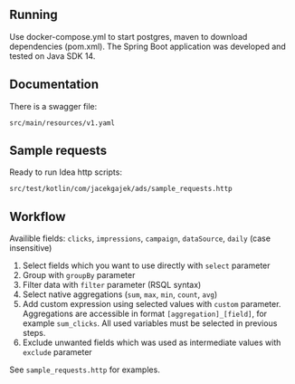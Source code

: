 ## Running

Use docker-compose.yml to start postgres, maven to download dependencies (pom.xml). The Spring Boot application was developed and tested on Java SDK 14.

## Documentation

There is a swagger file:
```
src/main/resources/v1.yaml
```

## Sample requests 

Ready to run Idea http scripts:
```
src/test/kotlin/com/jacekgajek/ads/sample_requests.http
```

## Workflow

Availible fields: `clicks`, `impressions`, `campaign`, `dataSource`, `daily` (case insensitive)

1. Select fields which you want to use directly with `select` parameter
2. Group with `groupBy` parameter
3. Filter data with `filter` parameter (RSQL syntax)
4. Select native aggregations (`sum`, `max`, `min`, `count`, `avg`)
5. Add custom expression using selected values with `custom` parameter. Aggregations are accessible in format `[aggregation]_[field]`, for example `sum_clicks`. All used variables must be selected in previous steps.
6. Exclude unwanted fields which was used as intermediate values with `exclude` parameter

See `sample_requests.http` for examples.

